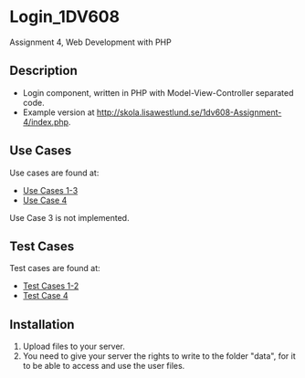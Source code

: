 # Login_1DV608
Assignment 4, Web Development with PHP

## Description
* Login component, written in PHP with Model-View-Controller separated code.
* Example version at http://skola.lisawestlund.se/1dv608-Assignment-4/index.php.

## Use Cases
Use cases are found at:
* [Use Cases 1-3](https://github.com/dntoll/1DV608/blob/master/Assignments/Assignment_2/Assignment2_Use_Cases.md)
* [Use Case 4](https://github.com/dntoll/1DV608/blob/master/Assignments/Assignment_4/UC4.md)

Use Case 3 is not implemented.

## Test Cases
Test cases are found at:
* [Test Cases 1-2](https://github.com/dntoll/1DV608/blob/master/Assignments/Assignment_2/Assignment2_Test_Cases_Mandatory.md)
* [Test Case 4](https://github.com/dntoll/1DV608/blob/master/Assignments/Assignment_4/TestCases.md)

## Installation
1. Upload files to your server.
2. You need to give your server the rights to write to the folder "data", for it to be able to access and use the user files.
